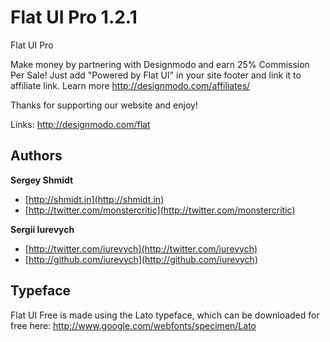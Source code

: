 Flat UI Pro 1.2.1
=======

Flat UI Pro

Make money by partnering with Designmodo and earn 25% Commission Per Sale! Just add "Powered by Flat UI" in your site footer and link it to affiliate link. 
Learn more http://designmodo.com/affiliates/

Thanks for supporting our website and enjoy!

Links:
http://designmodo.com/flat


## Authors

**Sergey Shmidt**

+ [http://shmidt.in](http://shmidt.in)
+ [http://twitter.com/monstercritic](http://twitter.com/monstercritic)

**Sergii Iurevych**

+ [http://twitter.com/iurevych](http://twitter.com/iurevych)
+ [http://github.com/iurevych](http://github.com/iurevych)

## Typeface
Flat UI Free is made using the Lato typeface, which can be downloaded for free here: http://www.google.com/webfonts/specimen/Lato
